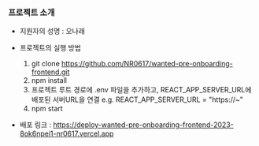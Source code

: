 ### 프로젝트 소개

- 지원자의 성명 : 오나래

- 프로젝트의 실행 방법

  1. git clone https://github.com/NR0617/wanted-pre-onboarding-frontend.git
  2. npm install
  3. 프로젝트 루트 경로에 .env 파일을 추가하고, REACT_APP_SERVER_URL에 배포된 서버URL을 연결
     e.g. REACT_APP_SERVER_URL = "https://~"
  4. npm start

- 배포 링크 : https://deploy-wanted-pre-onboarding-frontend-2023-8ok6npei1-nr0617.vercel.app

